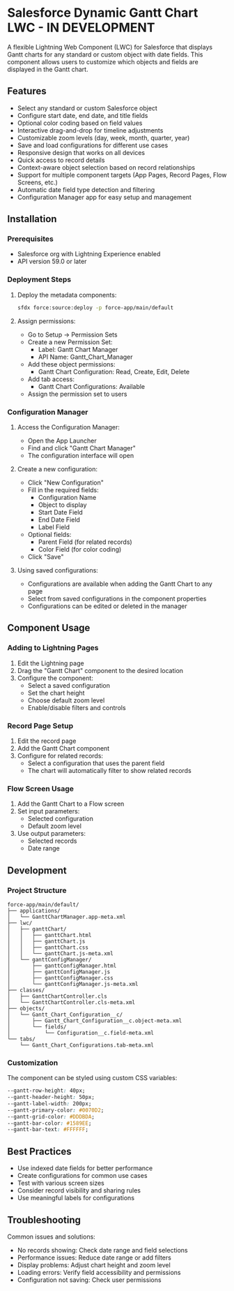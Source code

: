 # Salesforce Dynamic Gantt Chart LWC - IN DEVELOPMENT

A flexible Lightning Web Component (LWC) for Salesforce that displays Gantt charts for any standard or custom object with date fields. This component allows users to customize which objects and fields are displayed in the Gantt chart.

## Features

- Select any standard or custom Salesforce object
- Configure start date, end date, and title fields
- Optional color coding based on field values
- Interactive drag-and-drop for timeline adjustments
- Customizable zoom levels (day, week, month, quarter, year)
- Save and load configurations for different use cases
- Responsive design that works on all devices
- Quick access to record details
- Context-aware object selection based on record relationships
- Support for multiple component targets (App Pages, Record Pages, Flow Screens, etc.)
- Automatic date field type detection and filtering
- Configuration Manager app for easy setup and management

## Installation

### Prerequisites

- Salesforce org with Lightning Experience enabled
- API version 59.0 or later

### Deployment Steps

1. Deploy the metadata components:
   ```bash
   sfdx force:source:deploy -p force-app/main/default
   ```

2. Assign permissions:
   - Go to Setup → Permission Sets
   - Create a new Permission Set:
     - Label: Gantt Chart Manager
     - API Name: Gantt_Chart_Manager
   - Add these object permissions:
     - Gantt Chart Configuration: Read, Create, Edit, Delete
   - Add tab access:
     - Gantt Chart Configurations: Available
   - Assign the permission set to users

### Configuration Manager

1. Access the Configuration Manager:
   - Open the App Launcher
   - Find and click "Gantt Chart Manager"
   - The configuration interface will open

2. Create a new configuration:
   - Click "New Configuration"
   - Fill in the required fields:
     - Configuration Name
     - Object to display
     - Start Date Field
     - End Date Field
     - Label Field
   - Optional fields:
     - Parent Field (for related records)
     - Color Field (for color coding)
   - Click "Save"

3. Using saved configurations:
   - Configurations are available when adding the Gantt Chart to any page
   - Select from saved configurations in the component properties
   - Configurations can be edited or deleted in the manager

## Component Usage

### Adding to Lightning Pages

1. Edit the Lightning page
2. Drag the "Gantt Chart" component to the desired location
3. Configure the component:
   - Select a saved configuration
   - Set the chart height
   - Choose default zoom level
   - Enable/disable filters and controls

### Record Page Setup

1. Edit the record page
2. Add the Gantt Chart component
3. Configure for related records:
   - Select a configuration that uses the parent field
   - The chart will automatically filter to show related records

### Flow Screen Usage

1. Add the Gantt Chart to a Flow screen
2. Set input parameters:
   - Selected configuration
   - Default zoom level
3. Use output parameters:
   - Selected records
   - Date range

## Development

### Project Structure

```
force-app/main/default/
├── applications/
│   └── GanttChartManager.app-meta.xml
├── lwc/
│   ├── ganttChart/
│   │   ├── ganttChart.html
│   │   ├── ganttChart.js
│   │   ├── ganttChart.css
│   │   └── ganttChart.js-meta.xml
│   └── ganttConfigManager/
│       ├── ganttConfigManager.html
│       ├── ganttConfigManager.js
│       ├── ganttConfigManager.css
│       └── ganttConfigManager.js-meta.xml
├── classes/
│   ├── GanttChartController.cls
│   └── GanttChartController.cls-meta.xml
├── objects/
│   └── Gantt_Chart_Configuration__c/
│       ├── Gantt_Chart_Configuration__c.object-meta.xml
│       └── fields/
│           └── Configuration__c.field-meta.xml
└── tabs/
    └── Gantt_Chart_Configurations.tab-meta.xml
```

### Customization

The component can be styled using custom CSS variables:

```css
--gantt-row-height: 40px;
--gantt-header-height: 50px;
--gantt-label-width: 200px;
--gantt-primary-color: #0070D2;
--gantt-grid-color: #DDDBDA;
--gantt-bar-color: #1589EE;
--gantt-bar-text: #FFFFFF;
```

## Best Practices

- Use indexed date fields for better performance
- Create configurations for common use cases
- Test with various screen sizes
- Consider record visibility and sharing rules
- Use meaningful labels for configurations

## Troubleshooting

Common issues and solutions:
- No records showing: Check date range and field selections
- Performance issues: Reduce date range or add filters
- Display problems: Adjust chart height and zoom level
- Loading errors: Verify field accessibility and permissions
- Configuration not saving: Check user permissions
